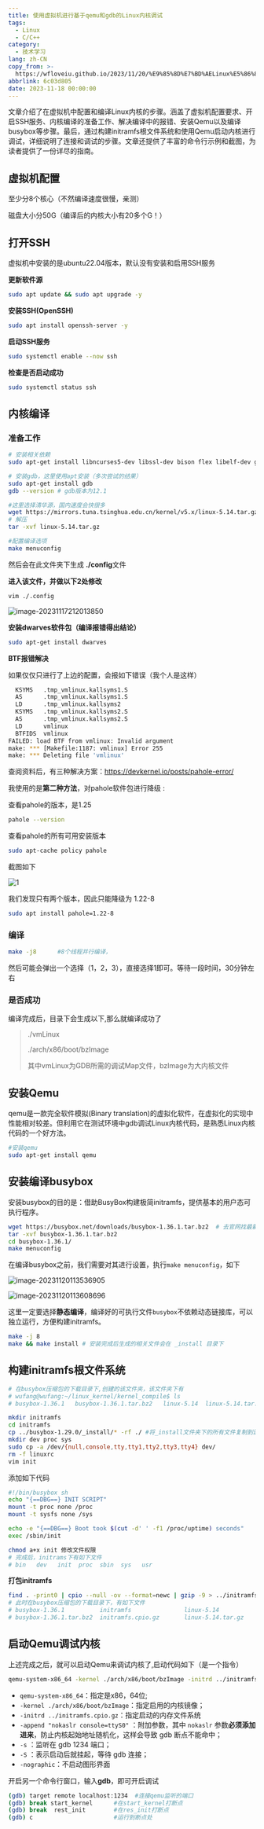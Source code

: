 ```yaml
---
title: 使用虚拟机进行基于qemu和gdb的Linux内核调试
tags:
  - Linux
  - C/C++
category:
  - 技术学习
lang: zh-CN
copy_from: >-
  https://wfloveiu.github.io/2023/11/20/%E9%85%8D%E7%BD%AELinux%E5%86%85%E6%A0%B8%E7%BC%96%E8%AF%911/
abbrlink: 6c03d805
date: 2023-11-18 00:00:00
---
```


文章介绍了在虚拟机中配置和编译Linux内核的步骤。涵盖了虚拟机配置要求、开启SSH服务、内核编译的准备工作、解决编译中的报错、安装Qemu以及编译busybox等步骤。最后，通过构建initramfs根文件系统和使用Qemu启动内核进行调试，详细说明了连接和调试的步骤。文章还提供了丰富的命令行示例和截图，为读者提供了一份详尽的指南。

<!--more-->

## 虚拟机配置

至少分8个核心（不然编译速度很慢，亲测）

磁盘大小分50G（编译后的内核大小有20多个G！）

## 打开SSH

虚拟机中安装的是ubuntu22.04版本，默认没有安装和启用SSH服务

**更新软件源**

```sh
sudo apt update && sudo apt upgrade -y
```

**安装SSH(OpenSSH)**

```sh
sudo apt install openssh-server -y
```

**启动SSH服务**

```sh
sudo systemctl enable --now ssh
```

**检查是否启动成功**

```sh
sudo systemctl status ssh
```

## 内核编译

### 准备工作

```sh
# 安装相关依赖
sudo apt-get install libncurses5-dev libssl-dev bison flex libelf-dev gcc g++ make openssl libc6-dev

# 安装gdb，这里使用apt安装（多次尝试的结果）
sudo apt-get install gdb
gdb --version # gdb版本为12.1

#这里选择清华源，国内速度会快很多
wget https://mirrors.tuna.tsinghua.edu.cn/kernel/v5.x/linux-5.14.tar.gz
# 解压
tar -xvf linux-5.14.tar.gz

#配置编译选项
make menuconfig
```

然后会在此文件夹下生成 **./config**文件

**进入该文件，并做以下2处修改**

```sh
vim ./.config
```

![image-20231117212013850](https://raw.githubusercontent.com/wfloveiu/blogImage/main/img/202311201128412.png)

**安装dwarves软件包（编译报错得出结论）**

```sh
sudo apt-get install dwarves
```

**BTF报错解决**

如果仅仅只进行了上边的配置，会报如下错误（我个人是这样）

```sh
  KSYMS   .tmp_vmlinux.kallsyms1.S
  AS      .tmp_vmlinux.kallsyms1.S
  LD      .tmp_vmlinux.kallsyms2
  KSYMS   .tmp_vmlinux.kallsyms2.S
  AS      .tmp_vmlinux.kallsyms2.S
  LD      vmlinux
  BTFIDS  vmlinux
FAILED: load BTF from vmlinux: Invalid argument
make: *** [Makefile:1187: vmlinux] Error 255
make: *** Deleting file 'vmlinux'
```

查阅资料后，有三种解决方案：https://devkernel.io/posts/pahole-error/

我使用的是**第二种方法**，对pahole软件包进行降级 :

查看pahole的版本，是1.25

```sh
pahole --version  
```

查看pahole的所有可用安装版本

```sh
sudo apt-cache policy pahole
```

截图如下

![1](https://raw.githubusercontent.com/wfloveiu/blogImage/main/img/202311201127209.png)

我们发现只有两个版本，因此只能降级为 1.22-8

```sh
sudo apt install pahole=1.22-8
```

### 编译

```sh
make -j8      #8个线程并行编译，
```

然后可能会弹出一个选择（1，2，3），直接选择1即可。等待一段时间，30分钟左右

### 是否成功

编译完成后，目录下会生成以下,那么就编译成功了

> ./vmLinux
>
> ./arch/x86/boot/bzImage
>
> 其中vmLinux为GDB所需的调试Map文件，bzImage为大内核文件

## 安装Qemu

qemu是一款完全软件模拟(Binary translation)的虚拟化软件，在虚拟化的实现中性能相对较差。但利用它在测试环境中gdb调试Linux内核代码，是熟悉Linux内核代码的一个好方法。

```sh
#安装qemu
sudo apt-get install qemu
```

## 安装编译busybox

安装busybox的目的是：借助BusyBox构建极简initramfs，提供基本的用户态可执行程序。

```sh
wget https://busybox.net/downloads/busybox-1.36.1.tar.bz2  # 去官网找最新版
tar -xvf busybox-1.36.1.tar.bz2
cd busybox-1.36.1/
make menuconfig
```

在编译busybox之前，我们需要对其进行设置，执行`make menuconfig`，如下

![image-20231120113536905](https://raw.githubusercontent.com/wfloveiu/blogImage/main/img/202311201135953.png)

![image-20231120113608696](https://raw.githubusercontent.com/wfloveiu/blogImage/main/img/202311201136740.png)

这里一定要选择**静态编译**，编译好的可执行文件`busybox`不依赖动态链接库，可以独立运行，方便构建initramfs。

```sh
make -j 8
make && make install # 安装完成后生成的相关文件会在 _install 目录下
```

## 构建initramfs根文件系统

```sh
# 在busybox压缩包的下载目录下,创建的该文件夹，该文件夹下有
# wufang@wufang:~/linux_kernel/kernel_compile$ ls
# busybox-1.36.1   busybox-1.36.1.tar.bz2   linux-5.14  linux-5.14.tar.gz

mkdir initramfs
cd initramfs
cp ../busybox-1.29.0/_install/* -rf ./ #将_install文件夹下的所有文件复制到initramfs文件夹下
mkdir dev proc sys
sudo cp -a /dev/{null,console,tty,tty1,tty2,tty3,tty4} dev/
rm -f linuxrc
vim init
```

添加如下代码

```sh
#!/bin/busybox sh
echo "{==DBG==} INIT SCRIPT"
mount -t proc none /proc
mount -t sysfs none /sys

echo -e "{==DBG==} Boot took $(cut -d' ' -f1 /proc/uptime) seconds"
exec /sbin/init
```

```sh
chmod a+x init 修改文件权限
# 完成后，initrams下有如下文件
# bin   dev   init  proc  sbin  sys   usr
```

**打包initramfs**

```sh
find . -print0 | cpio --null -ov --format=newc | gzip -9 > ../initramfs.cpio.gz
# 此时在busybox压缩包的下载目录下，有如下文件
# busybox-1.36.1          initramfs               linux-5.14
# busybox-1.36.1.tar.bz2  initramfs.cpio.gz       linux-5.14.tar.gz
```

## 启动Qemu调试内核

上述完成之后，就可以启动Qemu来调试内核了,启动代码如下（是一个指令）

```sh
qemu-system-x86_64 -kernel ./arch/x86/boot/bzImage -initrd ../initramfs.cpio.gz -append "nokaslr console=ttyS0" -s -S -nographic
```

- `qemu-system-x86_64`：指定是x86，64位;
- `-kernel ./arch/x86/boot/bzImage`：指定启用的内核镜像；
- `-initrd ../initramfs.cpio.gz`：指定启动的内存文件系统
- `-append "nokaslr console=ttyS0"` ：附加参数，其中 `nokaslr` 参数**必须添加进来**，防止内核起始地址随机化，这样会导致 gdb 断点不能命中；
- `-s` ：监听在 gdb 1234 端口；
- `-S` ：表示启动后就挂起，等待 gdb 连接；
- `-nographic`：不启动图形界面

开启另一个命令行窗口，输入**gdb**，即可开启调试

```sh
(gdb) target remote localhost:1234  #连接qemu监听的端口
(gdb) break start_kernel      #在start_kernel打断点
(gdb) break  rest_init        #在res_init打断点
(gdb) c                       #运行到断点处
```


